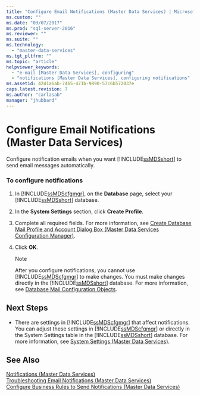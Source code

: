 ```yaml
---
title: "Configure Email Notifications (Master Data Services) | Microsoft Docs"
ms.custom: ""
ms.date: "03/07/2017"
ms.prod: "sql-server-2016"
ms.reviewer: ""
ms.suite: ""
ms.technology: 
  - "master-data-services"
ms.tgt_pltfrm: ""
ms.topic: "article"
helpviewer_keywords: 
  - "e-mail [Master Data Services], configuring"
  - "notifications [Master Data Services], configuring notifications"
ms.assetid: 4241a6ab-7465-471b-9890-57c6b572037e
caps.latest.revision: 7
ms.author: "carlasab"
manager: "jhubbard"
---
```

# Configure Email Notifications (Master Data Services)
  Configure notification emails when you want [!INCLUDE[ssMDSshort](../a9notintoc/includes/ssmdsshort-md.md)] to send email messages automatically.  
  
### To configure notifications  
  
1.  In [!INCLUDE[ssMDScfgmgr](../a9retired/includes/ssmdscfgmgr-md.md)], on the **Database** page, select your [!INCLUDE[ssMDSshort](../a9notintoc/includes/ssmdsshort-md.md)] database.  
  
2.  In the **System Settings** section, click **Create Profile**.  
  
3.  Complete all required fields. For more information, see [Create Database Mail Profile and Account Dialog Box &#40;Master Data Services Configuration Manager&#41;](../master-data-services/create-database-mail-profile-and-account-dialog-box.md).  
  
4.  Click **OK**.  
  
    > [!NOTE]  
    >  After you configure notifications, you cannot use [!INCLUDE[ssMDScfgmgr](../a9retired/includes/ssmdscfgmgr-md.md)] to make changes. You must make changes directly in the [!INCLUDE[ssMDSshort](../a9notintoc/includes/ssmdsshort-md.md)] database. For more information, see [Database Mail Configuration Objects](../relational-databases/database-mail/database-mail-configuration-objects.md).  
  
## Next Steps  
  
-   There are settings in [!INCLUDE[ssMDScfgmgr](../a9retired/includes/ssmdscfgmgr-md.md)] that affect notifications. You can adjust these settings in [!INCLUDE[ssMDScfgmgr](../a9retired/includes/ssmdscfgmgr-md.md)] or directly in the System Settings table in the [!INCLUDE[ssMDSshort](../a9notintoc/includes/ssmdsshort-md.md)] database. For more information, see [System Settings &#40;Master Data Services&#41;](../master-data-services/system-settings-master-data-services.md).  
  
## See Also  
 [Notifications &#40;Master Data Services&#41;](../master-data-services/notifications-master-data-services.md)   
 [Troubleshooting Email Notifications (Master Data Services)](http://social.technet.microsoft.com/wiki/contents/articles/troubleshooting-email-notifications-master-data-services.aspx)   
 [Configure Business Rules to Send Notifications &#40;Master Data Services&#41;](../master-data-services/configure-business-rules-to-send-notifications-master-data-services.md)  
  
  